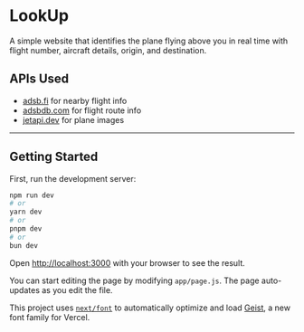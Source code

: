 # LookUp

A simple website that identifies the plane flying above you in real time with flight number, aircraft details, origin, and destination.

## APIs Used

- [adsb.fi](https://adsb.fi) for nearby flight info
- [adsbdb.com](https://www.adsbdb.com/) for flight route info
- [jetapi.dev](https://www.jetapi.dev) for plane images

---

## Getting Started

First, run the development server:

```bash
npm run dev
# or
yarn dev
# or
pnpm dev
# or
bun dev
```

Open [http://localhost:3000](http://localhost:3000) with your browser to see the result.

You can start editing the page by modifying `app/page.js`. The page auto-updates as you edit the file.

This project uses [`next/font`](https://nextjs.org/docs/app/building-your-application/optimizing/fonts) to automatically optimize and load [Geist](https://vercel.com/font), a new font family for Vercel.
